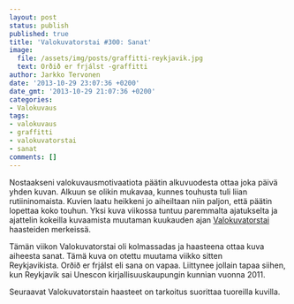 ```yaml
---
layout: post
status: publish
published: true
title: 'Valokuvatorstai #300: Sanat'
image:
  file: /assets/img/posts/graffitti-reykjavik.jpg
  text: Orðið er frjálst -graffitti
author: Jarkko Tervonen
date: '2013-10-29 23:07:36 +0200'
date_gmt: '2013-10-29 21:07:36 +0200'
categories:
- Valokuvaus
tags:
- valokuvaus
- graffitti
- valokuvatorstai
- sanat
comments: []
---
```

Nostaakseni valokuvausmotivaatiota päätin alkuvuodesta ottaa joka päivä yhden kuvan. Alkuun se olikin mukavaa, kunnes touhusta tuli liian rutiininomaista. Kuvien laatu heikkeni jo aiheiltaan niin paljon, että päätin lopettaa koko touhun. Yksi kuva viikossa tuntuu paremmalta ajatukselta ja ajattelin kokeilla kuvaamista muutaman kuukauden ajan [Valokuvatorstai](http://valokuvainspis.blogspot.fi/) haasteiden merkeissä.

Tämän viikon Valokuvatorstai oli kolmassadas ja haasteena ottaa kuva aiheesta sanat. Tämä kuva on otettu muutama viikko sitten Reykjavikista. Orðið er frjálst eli sana on vapaa. Liittynee jollain tapaa siihen, kun Reykjavik sai Unescon kirjallisuuskaupungin kunnian vuonna 2011.

Seuraavat Valokuvatorstain haasteet on tarkoitus suorittaa tuoreilla kuvilla.
